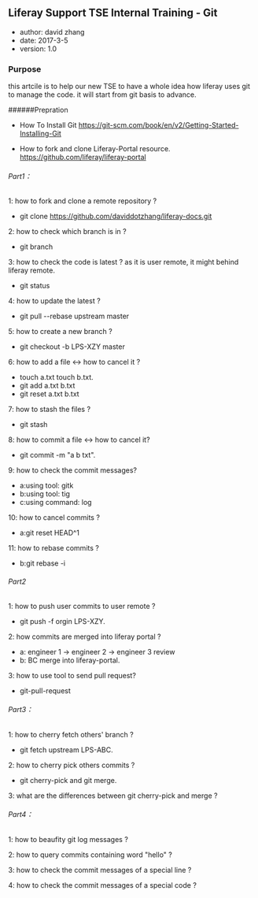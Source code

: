 ## Liferay Support TSE Internal Training - Git ##
* author: david zhang
* date:   2017-3-5
* version: 1.0

### Purpose ###
this artcile is to help our new TSE to have a whole idea how liferay uses git to manage the code. it will start from git basis to advance.




######Prepration
* How To Install Git
  https://git-scm.com/book/en/v2/Getting-Started-Installing-Git

* How to fork and clone Liferay-Portal resource.
  https://github.com/liferay/liferay-portal

######  Part1：

1: how to fork and clone a remote repository ?
  * git clone https://github.com/daviddotzhang/liferay-docs.git

2: how to check which branch is in ?
  * git branch

3: how to check the code is latest ? as it is user remote, it might behind liferay remote.
  * git status

4: how to update the latest ?
  * git pull --rebase upstream master

5: how to create a new branch ?
  * git checkout -b LPS-XZY master

6: how to add a file <-> how to cancel it ?
  * touch a.txt touch b.txt.
  * git add a.txt b.txt
  * git reset a.txt b.txt

7: how to stash the files ?
  * git stash

8: how to commit a file <-> how to cancel it?
  * git commit -m "a b txt".

9: how to check the commit messages?
  *  a:using tool: gitk
  *  b:using tool: tig
  *  c:using command: log

10: how to cancel commits ?
  *  a:git reset HEAD^1
 
11: how to rebase commits ?
  *  b:git rebase -i

######  Part2

1: how to push user commits to user remote ?
  * git push -f orgin LPS-XZY.

2: how commits are merged into liferay portal ?
  * a: engineer 1 -> engineer 2 -> engineer 3 review
  * b: BC merge into liferay-portal.
	
3: how to use tool to send pull request?
  * git-pull-request

######  Part3：
1:  how to cherry fetch others' branch ?
  * git fetch upstream LPS-ABC.

2: how to cherry pick others commits ?
  * git cherry-pick and git merge.

3:  what are the differences between git cherry-pick and merge ?

######  Part4：
1:  how to beaufity git log messages ?

2: how to query commits containing word "hello" ?

3: how to check the commit messages of a special line ?

4: how to check the commit messages of a special code ?
